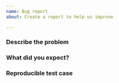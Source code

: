 ```yaml
---
name: Bug report
about: Create a report to help us improve

---
```


### Describe the problem

<!--- What happened? What are you seeing? How did you arrive here? -->

### What did you expect?

<!--- How would you like this to work instead? -->

### Reproducible test case

<!--- Insert a URL to your test case on StackBlitz.com. You can use https://stackblitz.com/edit/angular-z8v4ux as a starting template. -->

<!--- Describe any details about the test case that we need to know like "whatever you do, don't click the red button" -->
